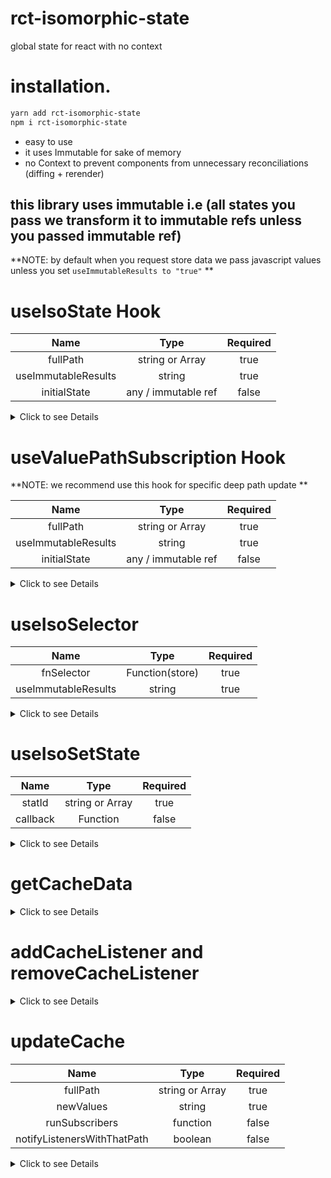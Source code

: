 # rct-isomorphic-state

global state for react with no context

# installation.

```sh
yarn add rct-isomorphic-state
npm i rct-isomorphic-state
```

- easy to use
- it uses Immutable for sake of memory
- no Context to prevent components from unnecessary reconciliations (diffing + rerender)

## this library uses immutable i.e (all states you pass we transform it to immutable refs unless you passed immutable ref)

**NOTE: by default when you request store data we pass javascript values unless you set `useImmutableResults to "true"` **

# useIsoState Hook
|        Name         |          Type           | Required |
| :-----------------: | :---------------------: | :------: |
|      fullPath       | string or Array<string> |   true   |
| useImmutableResults |         string          |   true   |
|    initialState     |   any / immutable ref   |  false   |

<details>
  <summary>Click to see Details</summary>

- `fullPath` if you passed array of strings we consider that as deep structure path

- `useImmutableResults` if "true" you could expect the state result as immutable ref else it's js data

- `initialState` could be any js data or immutable ref and if you passed undefined value we defaults it to immutable Map

## Example

```jsx
import React from "react";
import { useIsoState } from "rct-isomorphic-state/dist";

const initialState = {
  name: "name",
  age: 12,
};

export default () => {
  const [state, setState] = useIsoState(
    "stateId",
    "false", // "true" will make the returned state as immutable Map ref
    initialState
  );

  const onChange = React.useCallback(
    ({ target: { value, name } }) => {
      setState({ path: name, newStateValue: value });
    },
    [setState]
  );

  return (
    <div>
      <input
        // if useImmutableResults was "true" your could use  value like  `value={state.get("name")}`
        value={state.name}
        onChange={onChange}
        autoComplete="off"
        name="name"
        type="text"
      />

      <br />

      <input
        // if useImmutableResults was "true" your could use  value like  `value={state.get("age")}`
        value={state.age}
        onChange={onChange}
        name="age"
        type="number"
      />
    </div>
  );
};
```

</details>

# useValuePathSubscription Hook

**NOTE: we recommend use this hook for specific deep path update **

|        Name         |          Type           | Required |
| :-----------------: | :---------------------: | :------: |
|      fullPath       | string or Array<string> |   true   |
| useImmutableResults |         string          |   true   |
|    initialState     |   any / immutable ref   |  false   |
  
<details>
  <summary>Click to see Details</summary>

- `fullPath` a path to the state or deep field in state , if you passed array of strings we consider that as deep structure path

- `useImmutableResults` if "true" you could expect the state result as immutable ref else it's js data

- `initialState` could be any js data or immutable ref and if you passed undefined value we defaults it to immutable Map

## Examples

### Deep value example

```jsx
import React from "react";
import { useValuePathSubscription } from "rct-isomorphic-state/dist";

export default () => {
  const nameValue = useValuePathSubscription(["stateId", "name"], "false", "");

  return <div>{nameValue}</div>;
};
```

### State example

```jsx
import React from "react";
import { useValuePathSubscription } from "rct-isomorphic-state/dist";

export default () => {
  const stateValues = useValuePathSubscription(
    "stateId",
    "false", // "true" will make the returned state as immutable Map ref
    {}
  );

  // if useImmutableResults was "true" your could use  nameValue like  `value={state.get("name")}` return <div>{stateValues}</div>;
  return (
    <>
      {/* if useImmutableResults was "true" > <div>{stateValues.get("name")}</div> */}
      <div>{stateValues.name}</div>
      {/* if useImmutableResults was "true" > <div>{stateValues.get("age")}</div> */}
      <div>{stateValues.age}</div>
    </>
  );
};
```

</details>

# useIsoSelector

|        Name         |          Type           | Required |
| :-----------------: | :---------------------: | :------: |
|     fnSelector      | Function(store)         |   true   |
| useImmutableResults |         string          |   true   |

  <details>
  <summary>Click to see Details</summary>

- `fnSelector` a function that take the whole store and return what ever values you need

- `useImmutableResults` if "true" you could expect the state and store that passed to fnSelector result as immutable ref else it's js data

**NOTE: we memoize the values that you returned from fnSelector so next time if they didn't change there is not render to your components those use that selector **

## Example

```jsx
import React from "react";
import { useIsoSelector } from "rct-isomorphic-state/dist";

export default () => {
  const selectorData = useIsoSelector(store => store.stateId, "false");

  ## with Ts
  - interface DataFromSelector {
    name: string;
    age: number
  }

  const selectorData = useIsoSelector<DataFromSelector, "false">(store => store.stateId, "false");

  return <div>JSON.stringify(selectorData)</div>;
};
```

</details>

# useIsoSetState

|        Name         |          Type           | Required |
| :-----------------: | :---------------------: | :------: |
|     statId          | string or Array<string> |   true   |
|     callback        |      Function           |   false  |

  <details>
  <summary>Click to see Details</summary>

- `statId` if you passed array of strings we consider that as deep structure path,

- `callback` if provided it will be executed after state update

**NOTE: it return a function that takes specific deep field/fields path and newValue **

## Example

```jsx
import React from "react";
import { useIsoSetState } from "rct-isomorphic-state/dist";

export default () => {
  const setState = useIsoSetState("appTheme");

  const onChange = React.useCallback(() => setState("primary", "activeTheme"), [
    setState,
  ]);

  return <Switch onChange={onChange} children="switch app theme" />;
};
```

</details>

# getCacheData

  <details>
  <summary>Click to see Details</summary>

## a function that takes `useImmutableResults Prop`

**NOTE: if your used `getCacheData` it won't re-updated if any fields did **

## Example

```jsx
import React from "react";
import { getCacheData } from "rct-isomorphic-state/dist";

export default () => {
  const store = getCacheData("false");
  return <div children={JSON.stringify(store)} />;
};
```

</details>

# addCacheListener and removeCacheListener

  <details>
  <summary>Click to see Details</summary>

## a function that takes new listener

- `newListener` should be like this structure,

```sh
  {
    subscriber: () => void | (updatedValues) => void;
    path: string | string[]
  }
```

## Example

```jsx
import React from "react";
import {
  addCacheListener,
  removeCacheListener,
} from "rct-isomorphic-state/dist";

export default () => {
  React.useEffect(() => {
    addCacheListener({
      path: ["stateId", "name"],
      subscriber: (newNameValue) => console.log(newNameValue), // maybe api(newNameValue)
    });

    return () => removeCacheListener(["stateId", "name"]);
  }, []);

  return <div />;
};
```

</details>

# updateCache

|        Name                     |          Type           | Required |
| :-----------------------------: | :---------------------: | :------: |
|      fullPath                   | string or Array<string> |   true   |
|     newValues                   |       string            |   true   |
|    runSubscribers               |       function          |  false   |
|    notifyListenersWithThatPath  |       boolean           |  false   |

  <details>
  <summary>Click to see Details</summary>

- `fullPath` if you passed array of strings we consider that as deep structure path

- `newValues` new value for update

- `notifyListenersWithThatPath` if true we notify other listeners those listen for `fullPath prop`

- `runSubscribers` if you want to notify another listeners

## Example

```jsx
import React from "react";
import { updateCache } from "rct-isomorphic-state/dist";

const onChange = (e) => {
  updateCache(
    ["stateId", "age"],
    e.target.value,

    // run your listeners
    //  () => null,

    // notifyListenersWithThatPath: don't notify Listeners listen for  ["stateId", "age"]
    false
  );
};

export default () => {
  return <Input onChange={onChange} />;
};
```
